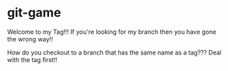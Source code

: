git-game
========

Welcome to my Tag!!! If you're looking for my branch then 
you have gone the wrong way!!

How do you checkout to a branch that has the same name as
a tag??? Deal with the tag first!!



